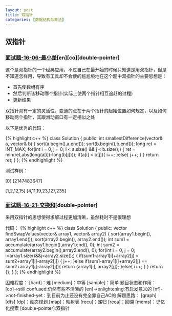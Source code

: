 ```yaml
---
layout: post
title: 双指针
categories: [数据结构与算法]
---
```


## 双指针

### [面试题-16-06-最小差](https://leetcode-cn.com/problems/smallest-difference-lcci/)[en][co][double-pointer]

这个是双指针的一个经典应用，不过自己在最开始的时候只知道是用双指针，但是不知道怎样用，导致有工具却不会使的尴尬境地在这个题中双指针的主要思想是：

* 首先使数组有序
* 然后判断该移动哪个指针(实际上使两个指针相互追赶的过程)
* 更新结果

双指针具有一定的灵活性，变通的点在于两个指针的起始位置如何规定，以及如何移动两个指针，其跟滑动窗口有一定相似之处

以下是优秀的代码：

{% highlight c++ %}
class Solution {
public:
    int smallestDifference(vector<int>& a, vector<int>& b) 
    {
        sort(a.begin(),a.end());
        sort(b.begin(),b.end());
        long ret = INT_MAX;
        for(int i = 0, j = 0; i < a.size() && j < b.size();)
        {
            ret = min(ret,abs(long(a[i])-long(b[j])));
            if(a[i] < b[j]){
                i++;
            }else{
                j++;
            }
        }
        return ret;
    }
};
{% endhighlight %}

测试样例：

[0]
[2147483647]

[1,2,12,15]
[4,11,19,23,127,235]

### [面试题-16-21-交换和](https://leetcode-cn.com/problems/sum-swap-lcci/)[double-pointer]

采用双指针的思想使得求解过程更加清晰，虽然耗时不是很理想

代码：
{% highlight c++ %}
class Solution {
public:
    vector<int> findSwapValues(vector<int>& array1, vector<int>& array2) {
        sort(array1.begin(), array1.end());
        sort(array2.begin(), array2.end());
        int sum1 = accumulate(array1.begin(),array1.end(), 0);
        int sum2 = accumulate(array2.begin(),array2.end(), 0);
        for(int i = 0, j = 0; i<array1.size()&&j<array2.size();)
        {
            if(sum1-array1[i]+array2[j] < sum2+array1[i]-array2[j])
            {
                j++;
            }else if(sum1-array1[i]+array2[j] == sum2+array1[i]-array2[j]){
                return {array1[i], array2[j]};
            }else{
                i++;
            }
        }
        return {};
    }
};
{% endhighlight %}


困难程度：
[hard]：难
[medium]：中等
[sample]：简单
题目状态和作用：
[co]->still confused:仍然有些不清晰的
[en]->enlightening:有启发意义的
[nf]->not-finished-yet：到目前为止还没有完全靠自己AC的
解题思路：
[graph]
[dfs]
[dp]：动态规划
[map]：映射表
[recu]：递归
[reca]：回溯
[mems]：记忆化搜索
[double-pointer]:双指针